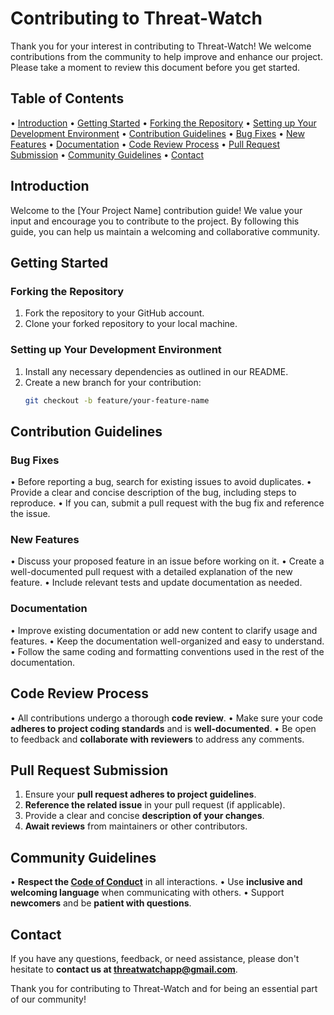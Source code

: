 # Contributing to Threat-Watch 

Thank you for your interest in contributing to Threat-Watch! We welcome contributions from the community to help improve and enhance our project. Please take a moment to review this document before you get started.

## Table of Contents

• [Introduction](#introduction)
• [Getting Started](#getting-started)
  • [Forking the Repository](#forking-the-repository)
  • [Setting up Your Development Environment](#setting-up-your-development-environment)
• [Contribution Guidelines](#contribution-guidelines)
  • [Bug Fixes](#bug-fixes)
  • [New Features](#new-features)
  • [Documentation](#documentation)
• [Code Review Process](#code-review-process)
• [Pull Request Submission](#pull-request-submission)
• [Community Guidelines](#community-guidelines)
• [Contact](#contact)

## Introduction

Welcome to the [Your Project Name] contribution guide! We value your input and encourage you to contribute to the project. By following this guide, you can help us maintain a welcoming and collaborative community.

## Getting Started

### Forking the Repository

1. Fork the repository to your GitHub account.
2. Clone your forked repository to your local machine.

### Setting up Your Development Environment

1. Install any necessary dependencies as outlined in our README.
2. Create a new branch for your contribution:
   ```bash
   git checkout -b feature/your-feature-name

## Contribution Guidelines

### Bug Fixes

• Before reporting a bug, search for existing issues to avoid duplicates.
• Provide a clear and concise description of the bug, including steps to reproduce.
• If you can, submit a pull request with the bug fix and reference the issue.

### New Features

• Discuss your proposed feature in an issue before working on it.
• Create a well-documented pull request with a detailed explanation of the new feature.
• Include relevant tests and update documentation as needed.

### Documentation

• Improve existing documentation or add new content to clarify usage and features.
• Keep the documentation well-organized and easy to understand.
• Follow the same coding and formatting conventions used in the rest of the documentation.

## Code Review Process

• All contributions undergo a thorough **code review**.
• Make sure your code **adheres to project coding standards** and is **well-documented**.
• Be open to feedback and **collaborate with reviewers** to address any comments.

## Pull Request Submission

1. Ensure your **pull request adheres to project guidelines**.
2. **Reference the related issue** in your pull request (if applicable).
3. Provide a clear and concise **description of your changes**.
4. **Await reviews** from maintainers or other contributors.

## Community Guidelines

• **Respect the [Code of Conduct](link_to_code_of_conduct)** in all interactions.
• Use **inclusive and welcoming language** when communicating with others.
• Support **newcomers** and be **patient with questions**.

## Contact

If you have any questions, feedback, or need assistance, please don't hesitate to **contact us at threatwatchapp@gmail.com**.

Thank you for contributing to Threat-Watch and for being an essential part of our community!
